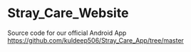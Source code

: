 # Stray_Care_Website
Source code for our official Android App
https://github.com/kuldeep506/Stray_Care_App/tree/master
